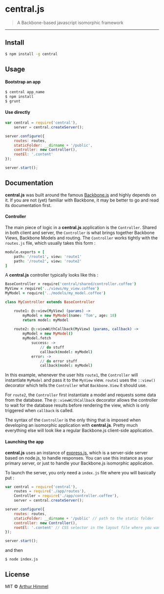 # central.js

> A Backbone-based javascript isomorphic framework

---
## Install

```sh
$ npm install -g central
```

## Usage
#### Bootstrap an app

```sh
$ central app_name
$ npm install
$ grunt
```
#### Use directly
```js
var central = require('central'),
    server = central.createServer();

server.configure({
    routes: routes,
    staticFolder: __dirname + '/public',
    controller: new Controller(),
    rootEl: '.content'
});

server.start();

```

## Documentation

__central.js__ was built around the famous [Backbone.js](http://backbonejs.org/) and highly depends on it. If you are not (yet) familiar with Backbone, it may be better to go and read its documentation first.

#### Controller
The main piece of logic in a __central.js__ application is the `Controller`.
Shared in both client and server, the `Controller` is what brings together Backbone Views, Backbone Models and routing.
The `Controller` works tightly with the `routes.js` file, which usually takes this form :

```coffee
module.exports = [
    path: '/route1', view: 'route1'
    path: '/route2', view: 'route2'
]
```

A __central.js__ controller typically looks like this :

```coffee
BaseController = require('central/shared/controller.coffee')
MyView = require('../views/my_view.coffee')
MyModel = require('../models/my_model.coffee')

class MyController extends BaseController

    route1: @::view(MyView) (params) ->
        myModel = new MyModel(name: 'Tom', age: 18)
        return model: myModel
    
    route2: @::viewWithCallback(MyView) (params, callback) ->
        myModel = new MyModel()
        myModel.fetch
            success: ->
                // do stuff
                callback(model: myModel)
            error: ->
                // do error stuff
                callback(model: myModel)
```

In this example, whenever the user hits `route1`, the `Controller` will instantiate `MyModel` and pass it to the `MyView` view.
`route1` uses the `::view()` decorator which tells the `Controller` what `Backbone.View` it should use.

For `route2`, the `Controller` first instantiate a model and requests some data from the database. The `@::viewWithCallback` decorator allows the controller to wait for the database results before rendering the view, which is only triggered when `callback` is called.

The syntax of the `Controller` is the only thing that is imposed when developing an isomorphic application with __central.js__. Pretty much everything else will look like a regular Backbone.js client-side application.

#### Launching the app
__central.js__ uses an instance of [express.js](expressjs.com), which is a server-side server based on node.js, to handle responses. You can use this instance as your primary server, or just to handle your Backbone.js isomorphic application.

To launch the server, you only need a `index.js` file where you will basically put :

```js
var central = require('central'),
    routes = require('./app/routes'),
    Controller = require('./app/controller.coffee'),
    server = central.createServer();

server.configure({
    routes: routes,
    staticFolder: __dirname + '/public' // path to the static folder
    controller: new Controller(),
    rootEl: '.content' // CSS selector in the layout file where you want to render your views
});

server.start();

```

and then

```sh
$ node index.js
```


## License

MIT © [Arthur Himmel](http://arthurhimmel.com)
